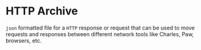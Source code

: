 # HTTP Archive

`json` formatted file for a `HTTP` response or request that can be used to move
requests and responses between different network tools like Charles, Paw,
browsers, etc.
